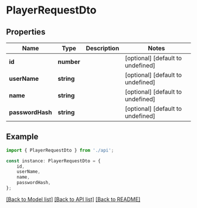 # PlayerRequestDto


## Properties

Name | Type | Description | Notes
------------ | ------------- | ------------- | -------------
**id** | **number** |  | [optional] [default to undefined]
**userName** | **string** |  | [optional] [default to undefined]
**name** | **string** |  | [optional] [default to undefined]
**passwordHash** | **string** |  | [optional] [default to undefined]

## Example

```typescript
import { PlayerRequestDto } from './api';

const instance: PlayerRequestDto = {
    id,
    userName,
    name,
    passwordHash,
};
```

[[Back to Model list]](../README.md#documentation-for-models) [[Back to API list]](../README.md#documentation-for-api-endpoints) [[Back to README]](../README.md)
